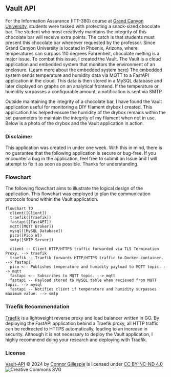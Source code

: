 ## Vault API
For the Information Assurance (ITT-380) course at [Grand Canyon University](https://gcu.edu), students were tasked with protecting a snack-sized chocolate bar. The student who most creatively maintains the integrity of this chocolate bar will receive extra points. The catch is that students must present this chocolate bar whenever requested by the professor. Since Grand Canyon University is located in Phoenix, Arizona, where temperatures can surpass 110 degrees Fahrenheit, chocolate melting is a major issue. To combat this issue, I created the Vault. The Vault is a cloud application and embedded system that monitors the environment of an enclosure. (Learn more about the embedded system [here](https://github.com/itsconnorgillespie/Vault-Firmware)) The embedded system sends temperature and humidity data via MQTT to a FastAPI application in the cloud. This data is then stored in a MySQL database and later displayed on graphs on an analytical frontend. If the temperature or humidity surpasses a configurable amount, a notification is sent via SMTP. 

Outside maintaining the integrity of a chocolate bar, I have found the Vault application useful for monitoring a DIY filament drybox I created. This application has helped ensure the humidity of the drybox remains within the set parameters to maintain the integrity of my filament when not in use. Below is a photo of the drybox and the Vault application in action. 


### Disclaimer

This application was created in under one week. With this in mind, there is no guarantee that the following application is secure or bug-free. If you encounter a bug in the application, feel free to submit an Issue and I will attempt to fix it as soon as possible. Thanks for understanding. 

### Flowchart

The following flowchart aims to illustrate the logical design of the application. This flowchart was employed to plan the communication protocols found within the Vault application. 

```mermaid
flowchart TD
  client([Client])
  traefik([Traefik])
  fastapi([FastAPI])
  mqtt([MQTT Broker])
  mysql([MySQL Database])
  pico([Pico W])
  smtp([SMTP Server])

  client -- Client HTTP/HTTPS traffic forwarded via TLS Termination Proxy. --> traefik
  traefik -- Traefik forwards HTTP/HTTPS traffic to Docker container. --> fastapi
  pico <-- Publishes temperature and humidity payload to MQTT topic. --> mqtt
  fastapi <-- Subscribes to MQTT topic. --> mqtt
  fastapi -- Payload stored to MySQL table when recieved from MQTT topic. --> mysql
  fastapi -- Notifies client if temperature and humidity surpasses maximum value. --> smtp
```

### Traefik Recommendation

[Traefik](https://traefik.io/traefik/) is a lightweight reverse proxy and load balancer written in GO. By deploying the FastAPI application behind a Traefik proxy, all HTTP traffic can be redirected to HTTPS automatically, leading to an increase in security. Although it is not necessary to deploy the Vault application, I highly recommend doing your research and deploying with Traefik.

### License
[Vault-API](https://github.com/connorgillespie/Vault-API) © 2024 by [Connor Gillespie](https://github.com/connorgillespie) is licensed under [CC BY-NC-ND 4.0](http://creativecommons.org/licenses/by-nc-nd/4.0/?ref=chooser-v1)  
![Creative Commons SVG](http://i.creativecommons.org/l/by-nc-nd/3.0/88x31.png)